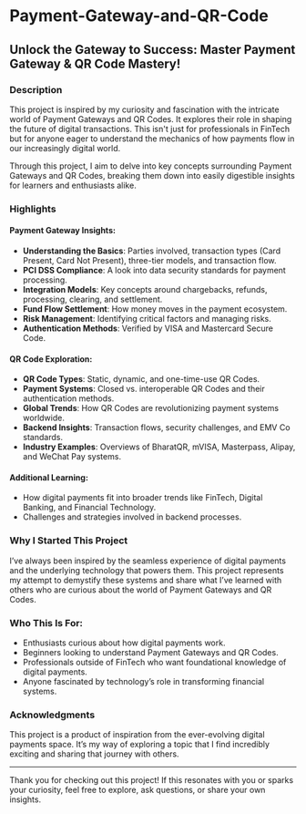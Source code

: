 # Payment-Gateway-and-QR-Code
## Unlock the Gateway to Success: Master Payment Gateway & QR Code Mastery!

### Description
This project is inspired by my curiosity and fascination with the intricate world of Payment Gateways and QR Codes. It explores their role in shaping the future of digital transactions. This isn't just for professionals in FinTech but for anyone eager to understand the mechanics of how payments flow in our increasingly digital world.

Through this project, I aim to delve into key concepts surrounding Payment Gateways and QR Codes, breaking them down into easily digestible insights for learners and enthusiasts alike.

### Highlights

#### Payment Gateway Insights:
- **Understanding the Basics**: Parties involved, transaction types (Card Present, Card Not Present), three-tier models, and transaction flow.  
- **PCI DSS Compliance**: A look into data security standards for payment processing.  
- **Integration Models**: Key concepts around chargebacks, refunds, processing, clearing, and settlement.  
- **Fund Flow Settlement**: How money moves in the payment ecosystem.  
- **Risk Management**: Identifying critical factors and managing risks.  
- **Authentication Methods**: Verified by VISA and Mastercard Secure Code.  

#### QR Code Exploration:
- **QR Code Types**: Static, dynamic, and one-time-use QR Codes.  
- **Payment Systems**: Closed vs. interoperable QR Codes and their authentication methods.  
- **Global Trends**: How QR Codes are revolutionizing payment systems worldwide.  
- **Backend Insights**: Transaction flows, security challenges, and EMV Co standards.  
- **Industry Examples**: Overviews of BharatQR, mVISA, Masterpass, Alipay, and WeChat Pay systems.

#### Additional Learning:
- How digital payments fit into broader trends like FinTech, Digital Banking, and Financial Technology.
- Challenges and strategies involved in backend processes.

### Why I Started This Project
I’ve always been inspired by the seamless experience of digital payments and the underlying technology that powers them. This project represents my attempt to demystify these systems and share what I’ve learned with others who are curious about the world of Payment Gateways and QR Codes.

### Who This Is For:
- Enthusiasts curious about how digital payments work.  
- Beginners looking to understand Payment Gateways and QR Codes.  
- Professionals outside of FinTech who want foundational knowledge of digital payments.  
- Anyone fascinated by technology’s role in transforming financial systems.

### Acknowledgments
This project is a product of inspiration from the ever-evolving digital payments space. It’s my way of exploring a topic that I find incredibly exciting and sharing that journey with others.

---

Thank you for checking out this project! If this resonates with you or sparks your curiosity, feel free to explore, ask questions, or share your own insights.

